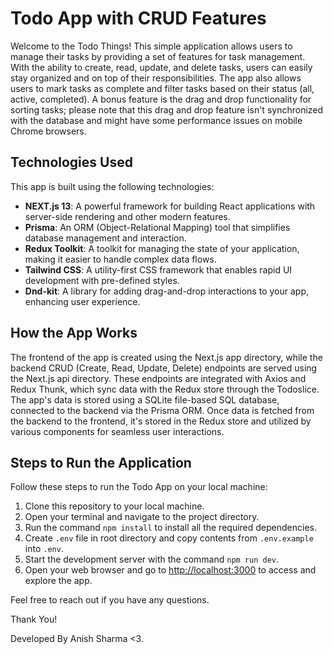 # Todo App with CRUD Features

Welcome to the Todo Things! This simple application allows users to manage their tasks by providing a set of features for task management. With the ability to create, read, update, and delete tasks, users can easily stay organized and on top of their responsibilities. The app also allows users to mark tasks as complete and filter tasks based on their status (all, active, completed). A bonus feature is the drag and drop functionality for sorting tasks; please note that this drag and drop feature isn't synchronized with the database and might have some performance issues on mobile Chrome browsers.

## Technologies Used

This app is built using the following technologies:

- **NEXT.js 13**: A powerful framework for building React applications with server-side rendering and other modern features.
- **Prisma**: An ORM (Object-Relational Mapping) tool that simplifies database management and interaction.
- **Redux Toolkit**: A toolkit for managing the state of your application, making it easier to handle complex data flows.
- **Tailwind CSS**: A utility-first CSS framework that enables rapid UI development with pre-defined styles.
- **Dnd-kit**: A library for adding drag-and-drop interactions to your app, enhancing user experience.

## How the App Works

The frontend of the app is created using the Next.js app directory, while the backend CRUD (Create, Read, Update, Delete) endpoints are served using the Next.js api directory. These endpoints are integrated with Axios and Redux Thunk, which sync data with the Redux store through the Todoslice. The app's data is stored using a SQLite file-based SQL database, connected to the backend via the Prisma ORM. Once data is fetched from the backend to the frontend, it's stored in the Redux store and utilized by various components for seamless user interactions.

## Steps to Run the Application

Follow these steps to run the Todo App on your local machine:

1. Clone this repository to your local machine.
2. Open your terminal and navigate to the project directory.
3. Run the command `npm install` to install all the required dependencies.
4. Create `.env` file in root directory and copy contents from `.env.example` into `.env`.
5. Start the development server with the command `npm run dev`.
6. Open your web browser and go to [http://localhost:3000](http://localhost:3000) to access and explore the app.

Feel free to reach out if you have any questions.

Thank You!

Developed By Anish Sharma <3.

